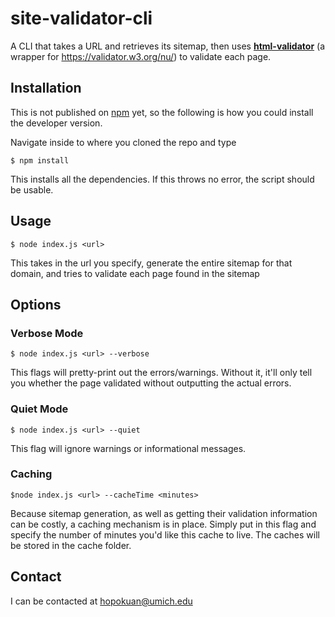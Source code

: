 # site-validator-cli
A CLI that takes a URL and retrieves its sitemap, then uses **[html-validator](https://www.npmjs.com/package/html-validator)** (a wrapper for https://validator.w3.org/nu/) to validate each page.
## Installation
This is not published on [npm](https://www.npmjs.com/) yet, so the following is how you could install the developer version.

Navigate inside to where you cloned the repo and type
```
$ npm install
```
This installs all the dependencies. If this throws no error, the script should be usable.

## Usage
```
$ node index.js <url>
```
This takes in the url you specify, generate the entire sitemap for that domain, and tries to validate each page found in the sitemap

## Options
### Verbose Mode
```
$ node index.js <url> --verbose
```
This flags will pretty-print out the errors/warnings. Without it, it'll only tell you whether the page validated without outputting the actual errors.
### Quiet Mode
```
$ node index.js <url> --quiet
```
This flag will ignore warnings or informational messages.
### Caching
```
$node index.js <url> --cacheTime <minutes>
```
Because sitemap generation, as well as getting their validation information can be costly, a caching mechanism is in place. Simply put in this flag and specify the number of minutes you'd like this cache to live.
The caches will be stored in the cache folder.
## Contact
I can be contacted at hopokuan@umich.edu
